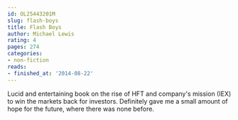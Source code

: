 ```yaml
---
id: OL25443201M
slug: flash-boys
title: Flash Boys
author: Michael Lewis
rating: 4
pages: 274
categories:
- non-fiction
reads:
- finished_at: '2014-08-22'
---
```

Lucid and entertaining book on the rise of HFT and company's mission (IEX) to win the markets back for investors. Definitely gave me a small amount of hope for the future, where there was none before.
